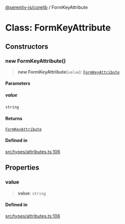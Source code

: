 [@serenity-is/corelib](../README.md) / FormKeyAttribute

# Class: FormKeyAttribute

## Constructors

### new FormKeyAttribute()

> **new FormKeyAttribute**(`value`): [`FormKeyAttribute`](FormKeyAttribute.md)

#### Parameters

##### value

`string`

#### Returns

[`FormKeyAttribute`](FormKeyAttribute.md)

#### Defined in

[src/types/attributes.ts:106](https://github.com/serenity-is/serenity/blob/master/packages/corelib/src/types/attributes.ts#L106)

## Properties

### value

> **value**: `string`

#### Defined in

[src/types/attributes.ts:106](https://github.com/serenity-is/serenity/blob/master/packages/corelib/src/types/attributes.ts#L106)
